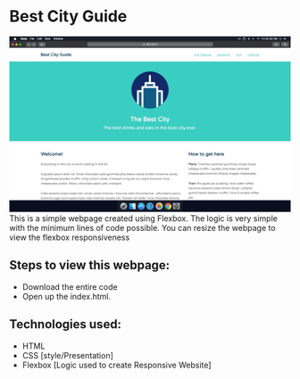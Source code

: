 # Best City Guide

![Screeshot](screen.png)
This is a simple webpage created using Flexbox. The logic is very simple with the minimum lines of code possible. You can resize the webpage to view the flexbox responsiveness

## Steps to view this webpage:
- Download the entire code 
- Open up the index.html.

## Technologies used: 
- HTML
- CSS [style/Presentation]
- Flexbox [Logic used to create Responsive Website]

